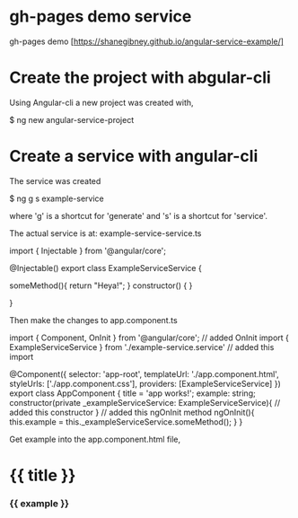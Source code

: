 # gh-pages demo service

gh-pages demo [https://shanegibney.github.io/angular-service-example/]

# Create the project with abgular-cli

Using Angular-cli a new project was created with,

$ ng new angular-service-project

# Create a service with angular-cli

The service was created

$ ng g s example-service

where 'g' is a shortcut for 'generate' and 's' is a shortcut for 'service'.

The actual service is at: example-service-service.ts

import { Injectable } from '@angular/core';

@Injectable()
export class ExampleServiceService {

  someMethod(){
    return "Heya!";
  }
  constructor() { }

}

Then make the changes to app.component.ts

import { Component, OnInit } from '@angular/core'; // added OnInit
import { ExampleServiceService } from './example-service.service' // added this import

@Component({
  selector: 'app-root',
  templateUrl: './app.component.html',
  styleUrls: ['./app.component.css'],
  providers: [ExampleServiceService]
})
export class AppComponent {
  title = 'app works!';
  example: string;
  constructor(private _exampleServiceService: ExampleServiceService){ // added this constructor
  }
  // added this ngOnInit method
  ngOnInit(){
 this.example = this._exampleServiceService.someMethod();
  }
}

Get example into the app.component.html file,

<h1>
  {{ title }}
</h1>
<h3>{{ example }}</h3>
